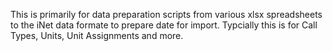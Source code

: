 This is primarily for data preparation scripts from various xlsx spreadsheets to the iNet data formate to prepare date for import. Typcially this is for Call Types, Units, Unit Assignments and more.

